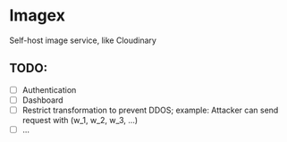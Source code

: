# Imagex

Self-host image service, like Cloudinary

## TODO:

- [ ] Authentication
- [ ] Dashboard
- [ ] Restrict transformation to prevent DDOS; example: Attacker can send request with (w_1, w_2, w_3, ...)
- [ ] ...

